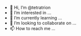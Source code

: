 - 👋 Hi, I’m @tetratrion
- 👀 I’m interested in ...
- 🌱 I’m currently learning ...
- 💞️ I’m looking to collaborate on ...
- 📫 How to reach me ...

<!---
tetratrion/tetratrion is a ✨ special ✨ repository because its `README.md` (this file) appears on your GitHub profile.
You can click the Preview link to take a look at your changes.
--->
